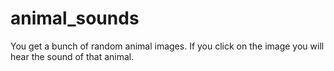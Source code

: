 # animal_sounds
You get a bunch of random animal images. If you click on the image you will hear the sound of that animal.
